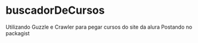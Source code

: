 # buscadorDeCursos
Utilizando Guzzle e Crawler para pegar cursos do site da alura
Postando no packagist